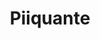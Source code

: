 ---
title: Piiquante
url: https://github.com/Pasacod/Piiquante
finishDate: 2023-02-28
img: /assets/piiquante.svg
img_alt: Piiquante logo
description: |
  Première API et avant-dernier projet de mon parcours en tant que développeur web chez OpenClassrooms. Nous devions développer une API pour une entreprise spécialisée dans la fabrication de sauces épicées. Cette API comprend des points d'accès pour l'inscription et la connexion des utilisateurs, l'accès aux sauces, l'ajout, la mise à jour et la suppression des sauces, ainsi que la possibilité de liker ou disliker une sauce. Des exigences de sécurité ont été mises en place pour vérifier l'authentification des utilisateurs, et les routes relatives aux sauces nécessitent une autorisation et une vérification de l'ID de l'utilisateur avant toute modification.
tag: "#APIRest #Node.js #Express.js #MongoDB #Mongoose"
---
